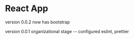 # React App

version 0.0.2
now has bootstrap

version 0.0.1
organizational stage -- configured eslint, prettier
